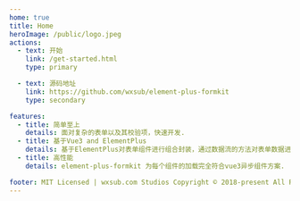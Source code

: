 ```yaml
---
home: true
title: Home
heroImage: /public/logo.jpeg
actions:
  - text: 开始
    link: /get-started.html
    type: primary

  - text: 源码地址
    link: https://github.com/wxsub/element-plus-formkit
    type: secondary

features:
  - title: 简单至上
    details: 面对复杂的表单以及其校验项，快速开发.
  - title: 基于Vue3 and ElementPlus
    details: 基于ElementPlus对表单组件进行组合封装，通过数据流的方法对表单数据进行处理，方便快速开发.
  - title: 高性能
    details: element-plus-formkit 为每个组件的加载完全符合vue3异步组件方案.

footer: MIT Licensed | wxsub.com Studios Copyright © 2018-present All Rights Reserved
---
```


[default-theme-home]: https://vuejs.press/reference/default-theme/frontmatter.html#home-page
